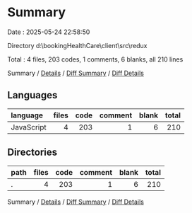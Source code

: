 # Summary

Date : 2025-05-24 22:58:50

Directory d:\\bookingHealthCare\\client\\src\\redux

Total : 4 files,  203 codes, 1 comments, 6 blanks, all 210 lines

Summary / [Details](details.md) / [Diff Summary](diff.md) / [Diff Details](diff-details.md)

## Languages
| language | files | code | comment | blank | total |
| :--- | ---: | ---: | ---: | ---: | ---: |
| JavaScript | 4 | 203 | 1 | 6 | 210 |

## Directories
| path | files | code | comment | blank | total |
| :--- | ---: | ---: | ---: | ---: | ---: |
| . | 4 | 203 | 1 | 6 | 210 |

Summary / [Details](details.md) / [Diff Summary](diff.md) / [Diff Details](diff-details.md)
